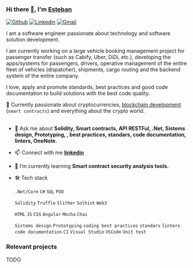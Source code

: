 ### Hi there 👋, I'm [Esteban](https://www.linkedin.com/in/estebanhugosomma/?locale=en_US)

[![Github](https://img.shields.io/badge/-Github-000?style=flat&logo=Github&logoColor=white)](https://github.com/ehsomma)
[![Linkedin](https://img.shields.io/badge/-LinkedIn-blue?style=flat&logo=Linkedin&logoColor=white)](https://www.linkedin.com/in/estebanhugosomma/?locale=en_US)
[![Gmail](https://img.shields.io/badge/-Gmail-c14438?style=flat&logo=Gmail&logoColor=white)](mailto:ehsomma@hotmail.com)

I am a software engineer passionate about technology and software solution development.

I am currently working on a large vehicle booking management project for passenger transfer (such as Cabify, Uber, DiDi, etc.), developing the apps/systems for passengers, drivers, operative management of the entire fleet of vehicles (dispatcher), shipments, cargo routing and the backend system of the entire company.

I love, apply and promote standards, best practices and good code documentation to build solutions with the best code quality.

🎯 Currently passionate about cryptocurrencies, <u>blockchain development</u> (`smart contracts`) and everything about the crypto world.
<br>
<br>
- 💬 Ask me about **Solidity, Smart contracts, API RESTFul, .Net, Sistems design, Prototyping, , best practices, standars, code documentation, linters, OneNote.**

- 📫 Connect with me **[linkedin](https://www.linkedin.com/in/estebanhugosomma/?locale=en_US)**

- 🌱 I’m currently learning **Smart contract security analysis tools.**

- 🛠 Tech stack

  `.Net/Core` `C#` `SQL` `POO`

  `Solidity` `Truffle` `Slither` `Solhint` `Web3`

  `HTML` `JS` `CSS` `Angular` `Mocha` `Chai`

  `Sistems design` `Prototyping` `coding best practices` `standars` `linters` `code documentation` `CI` `Visual Studio` `VSCode` `Unit test`

### Relevant projects
TODO
